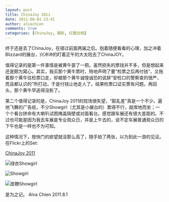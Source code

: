 ```yaml
---
layout: post
title: ChinaJoy 2011
date: 2011-08-01 23:41
author: alvachien
comments: true
categories: [ChinaJoy, 摄影, 红圈白炮]
---
```

终于还是去了ChinaJoy，在错过前面两届之后。抱着随便看看的心理，加之冲着Blizzard的展台，兴冲冲的盯着正午的大太阳去了ChinaJOY。

值得记录的是第一件事情是被黄牛耍了一把。虽然损失的票钱并不多，但是想起来还是颇为窝心。其实，我买那个黄牛票时，特地声明了要“检票之后再付钱”，又拖着那个黄牛往检票口走，却被那个黄牛诚惶诚恐的说辞“安检口的警察查的很严，而且都认识的”所打动，于是付钱让他走人了，结果检票口证实票有问题。再回头，那个黄牛早逃得没影了。

第二个值得记录的是，ChinaJoy 2011的现场很失望，“脏乱差”真是一个不少。遍地飞舞的广告纸，不少Showgirl（尤其是小展台的）累得不行，就席地而坐；一个个看台拼命有大喇叭试图掩盖隔壁或对面看台。感觉跟车展还有很大差距的。不过也可能是因为我去车展是专业观众日，并是上午去的，说不定车展普通观众日的下午也是一样也不为可知。

这种情况下，按快门的欲望就没那么高了，随手拍了两张，以为到此一游的见证。在Flickr上的Set: 

[ChinaJoy 2011](http://www.flickr.com/photos/alvachien/sets/72157627199785929/)


![绿衣Showgirl](http://farm7.static.flickr.com/6006/5997904567_f9505cb334_b.jpg)


![Showgirl](http://farm7.static.flickr.com/6021/5998455000_25561059d3_b.jpg)

![皮鞭Showgirl](http://farm7.static.flickr.com/6128/5998459324_f97d203f11_b.jpg)


是为之记。
Alva Chien
2011.8.1

